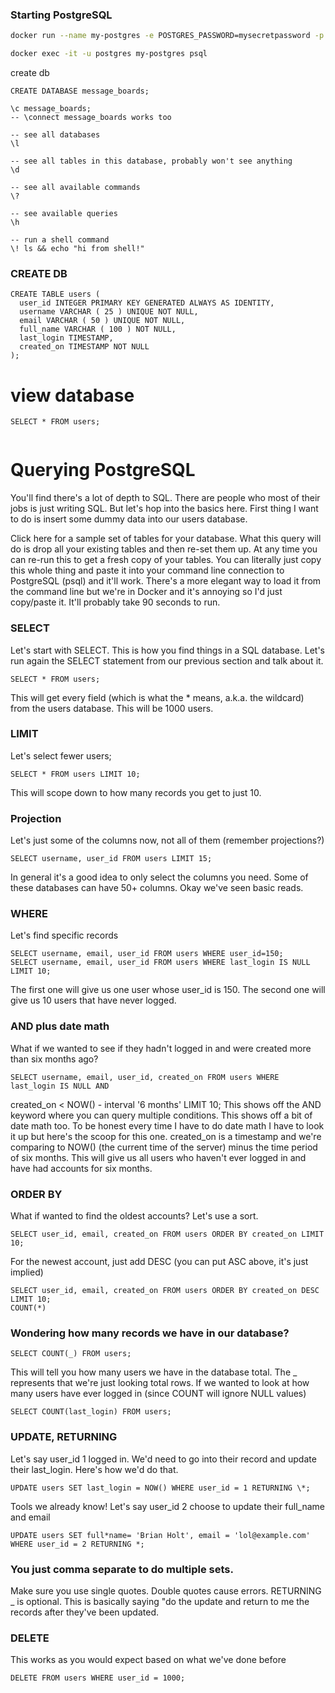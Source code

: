 ### Starting PostgreSQL

```sh
docker run --name my-postgres -e POSTGRES_PASSWORD=mysecretpassword -p 5432:5432 -d --rm postgres:13.0
```

```sh
docker exec -it -u postgres my-postgres psql
```

create db

```
CREATE DATABASE message_boards;
```

```
\c message_boards;
-- \connect message_boards works too
```

```
-- see all databases
\l

-- see all tables in this database, probably won't see anything
\d

-- see all available commands
\?

-- see available queries
\h

-- run a shell command
\! ls && echo "hi from shell!"
```

### CREATE DB

```
CREATE TABLE users (
  user_id INTEGER PRIMARY KEY GENERATED ALWAYS AS IDENTITY,
  username VARCHAR ( 25 ) UNIQUE NOT NULL,
  email VARCHAR ( 50 ) UNIQUE NOT NULL,
  full_name VARCHAR ( 100 ) NOT NULL,
  last_login TIMESTAMP,
  created_on TIMESTAMP NOT NULL
);
```

# view database

```
SELECT * FROM users;
```

```SELECT name, full_name FROM users;

```

# Querying PostgreSQL

You'll find there's a lot of depth to SQL. There are people who most of their jobs is just writing SQL. But let's hop into the basics here. First thing I want to do is insert some dummy data into our users database.

Click here for a sample set of tables for your database. What this query will do is drop all your existing tables and then re-set them up. At any time you can re-run this to get a fresh copy of your tables. You can literally just copy this whole thing and paste it into your command line connection to PostgreSQL (psql) and it'll work. There's a more elegant way to load it from the command line but we're in Docker and it's annoying so I'd just copy/paste it. It'll probably take 90 seconds to run.

### SELECT

Let's start with SELECT. This is how you find things in a SQL database. Let's run again the SELECT statement from our previous section and talk about it.

```
SELECT * FROM users;
```

This will get every field (which is what the \* means, a.k.a. the wildcard) from the users database. This will be 1000 users.

### LIMIT

Let's select fewer users;

```
SELECT * FROM users LIMIT 10;
```

This will scope down to how many records you get to just 10.

### Projection

Let's just some of the columns now, not all of them (remember projections?)

```
SELECT username, user_id FROM users LIMIT 15;

```

In general it's a good idea to only select the columns you need. Some of these databases can have 50+ columns. Okay we've seen basic reads.

### WHERE

Let's find specific records

```
SELECT username, email, user_id FROM users WHERE user_id=150;
SELECT username, email, user_id FROM users WHERE last_login IS NULL LIMIT 10;

```

The first one will give us one user whose user_id is 150. The second one will give us 10 users that have never logged.

### AND plus date math

What if we wanted to see if they hadn't logged in and were created more than six months ago?

```
SELECT username, email, user_id, created_on FROM users WHERE last_login IS NULL AND
```

created_on < NOW() - interval '6 months' LIMIT 10;
This shows off the AND keyword where you can query multiple conditions.
This shows off a bit of date math too. To be honest every time I have to do date math I have to look it up but here's the scoop for this one. created_on is a timestamp and we're comparing to NOW() (the current time of the server) minus the time period of six months. This will give us all users who haven't ever logged in and have had accounts for six months.

### ORDER BY

What if wanted to find the oldest accounts? Let's use a sort.

```
SELECT user_id, email, created_on FROM users ORDER BY created_on LIMIT 10;
```

For the newest account, just add DESC (you can put ASC above, it's just implied)

```
SELECT user_id, email, created_on FROM users ORDER BY created_on DESC LIMIT 10;
COUNT(*)
```

### Wondering how many records we have in our database?

```
SELECT COUNT(_) FROM users;
```

This will tell you how many users we have in the database total. The \_ represents that we're just looking total rows. If we wanted to look at how many users have ever logged in (since COUNT will ignore NULL values)

```
SELECT COUNT(last_login) FROM users;

```

### UPDATE, RETURNING

Let's say user_id 1 logged in. We'd need to go into their record and update their last_login. Here's how we'd do that.

```
UPDATE users SET last_login = NOW() WHERE user_id = 1 RETURNING \*;
```

Tools we already know! Let's say user_id 2 choose to update their full_name and email

```
UPDATE users SET full*name= 'Brian Holt', email = 'lol@example.com' WHERE user_id = 2 RETURNING *;
```

### You just comma separate to do multiple sets.

Make sure you use single quotes. Double quotes cause errors.
RETURNING \_ is optional. This is basically saying "do the update and return to me the records after they've been updated.

### DELETE

This works as you would expect based on what we've done before

```
DELETE FROM users WHERE user_id = 1000;
```
